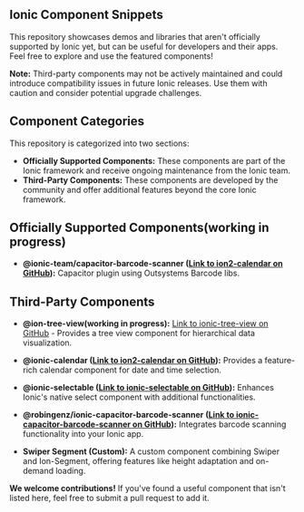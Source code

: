 ## Ionic Component Snippets

This repository showcases demos and libraries that aren't officially supported by Ionic yet, but can be useful for developers and their apps. Feel free to explore and use the featured components!

**Note:** Third-party components may not be actively maintained and could introduce compatibility issues in future Ionic releases. Use them with caution and consider potential upgrade challenges.

## Component Categories

This repository is categorized into two sections:

- **Officially Supported Components:** These components are part of the Ionic framework and receive ongoing maintenance from the Ionic team.
- **Third-Party Components:** These components are developed by the community and offer additional features beyond the core Ionic framework.

## Officially Supported Components(working in progress)

- **@ionic-team/capacitor-barcode-scanner ([Link to ion2-calendar on GitHub](https://github.com/ionic-team/capacitor-barcode-scanner)):** Capacitor plugin using Outsystems Barcode libs.

## Third-Party Components

- **@ion-tree-view(working in progress):** [Link to ionic-tree-view on GitHub](https://github.com/heyligengregory/ionic-tree-view) - Provides a tree view component for hierarchical data visualization.

* **@ionic-calendar ([Link to ion2-calendar on GitHub](https://github.com/HsuanXyz/ion2-calendar)):** Provides a feature-rich calendar component for date and time selection.

* **@ionic-selectable ([Link to ionic-selectable on GitHub](https://github.com/eakoriakin/ionic-selectable)):** Enhances Ionic's native select component with additional functionalities.

* **@robingenz/ionic-capacitor-barcode-scanner ([Link to ionic-capacitor-barcode-scanner on GitHub](https://github.com/robingenz/ionic-capacitor-barcode-scanner)):** Integrates barcode scanning functionality into your Ionic app.
* **Swiper Segment (Custom):** A custom component combining Swiper and Ion-Segment, offering features like height adaptation and on-demand loading.

**We welcome contributions!** If you've found a useful component that isn't listed here, feel free to submit a pull request to add it.
